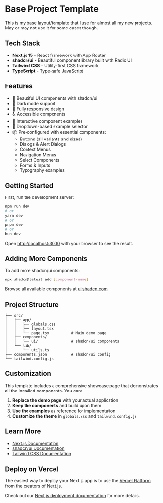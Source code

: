 # Base Project Template

This is my base layout/template that I use for almost all my new projects. May or may not use it for some cases though.

## Tech Stack

- **Next.js 15** - React framework with App Router
- **shadcn/ui** - Beautiful component library built with Radix UI
- **Tailwind CSS** - Utility-first CSS framework
- **TypeScript** - Type-safe JavaScript

## Features

- 🎨 Beautiful UI components with shadcn/ui
- 🌙 Dark mode support
- 📱 Fully responsive design
- ♿ Accessible components
- 🎯 Interactive component examples
- 🔧 Dropdown-based example selector
- 📦 Pre-configured with essential components:
  - Buttons (all variants and sizes)
  - Dialogs & Alert Dialogs
  - Context Menus
  - Navigation Menus
  - Select Components
  - Forms & Inputs
  - Typography examples

## Getting Started

First, run the development server:

```bash
npm run dev
# or
yarn dev
# or
pnpm dev
# or
bun dev
```

Open [http://localhost:3000](http://localhost:3000) with your browser to see the result.

## Adding More Components

To add more shadcn/ui components:

```bash
npx shadcn@latest add [component-name]
```

Browse all available components at [ui.shadcn.com](https://ui.shadcn.com/docs/components)

## Project Structure

```
├── src/
│   ├── app/
│   │   ├── globals.css
│   │   ├── layout.tsx
│   │   └── page.tsx          # Main demo page
│   ├── components/
│   │   └── ui/               # shadcn/ui components
│   └── lib/
│       └── utils.ts
├── components.json           # shadcn/ui config
└── tailwind.config.js
```

## Customization

This template includes a comprehensive showcase page that demonstrates all the installed components. You can:

1. **Replace the demo page** with your actual application
2. **Keep the components** and build upon them
3. **Use the examples** as reference for implementation
4. **Customize the theme** in `globals.css` and `tailwind.config.js`

## Learn More

- [Next.js Documentation](https://nextjs.org/docs)
- [shadcn/ui Documentation](https://ui.shadcn.com)
- [Tailwind CSS Documentation](https://tailwindcss.com/docs)

## Deploy on Vercel

The easiest way to deploy your Next.js app is to use the [Vercel Platform](https://vercel.com/new?utm_medium=default-template&filter=next.js&utm_source=create-next-app&utm_campaign=create-next-app-readme) from the creators of Next.js.

Check out our [Next.js deployment documentation](https://nextjs.org/docs/app/building-your-application/deploying) for more details.
